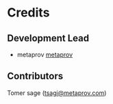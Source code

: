# Credits

## Development Lead

- metaprov [metaprov](https://github.com/metaprov)

## Contributors

Tomer sage (tsagi@metaprov.com)